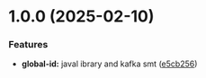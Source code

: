 # 1.0.0 (2025-02-10)


### Features

* **global-id:** javal ibrary and kafka smt ([e5cb256](https://github.com/tsok-dev/monorepo/commit/e5cb256beb44792e03d6bef7f1925b852eb7ae87))
